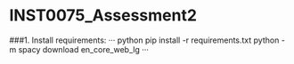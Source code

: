 # INST0075_Assessment2
###1. Install requirements:
··· python
pip install -r requirements.txt
python -m spacy download en_core_web_lg
···

